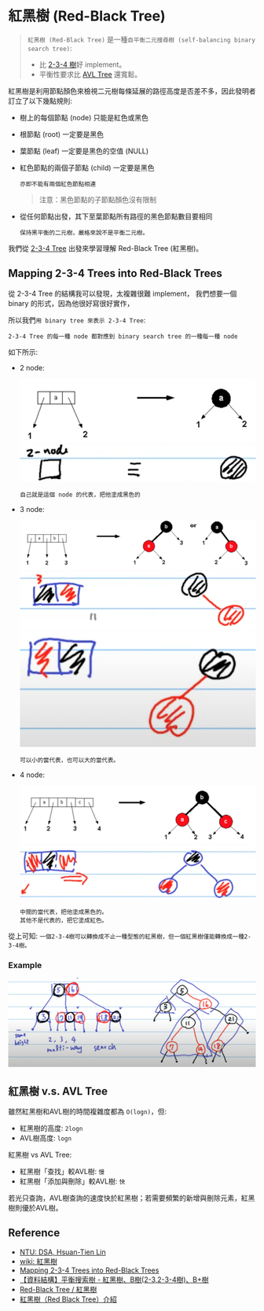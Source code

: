 # 紅黑樹 (Red-Black Tree)

> `紅黑樹 (Red-Black Tree)` 是一種`自平衡二元搜尋樹 (self-balancing binary search tree)`:
>
> - 比 [2-3-4 樹](https://github.com/kaka-lin/Notes/tree/master/DSA/Tree/Binary%20Tree/Binary%20Search%20Tree/2-3-4%20Tree)好 implement。
> - 平衡性要求比 [AVL Tree](https://github.com/kaka-lin/Notes/tree/master/DSA/Tree/Binary%20Tree/Binary%20Search%20Tree/AVL%20Tree) 還寬鬆。

紅黑樹是利用節點顏色來檢視二元樹每條延展的路徑高度是否差不多，因此發明者訂立了以下幾點規則:

- 樹上的每個節點 (node) 只能是紅色或黑色
- 根節點 (root) 一定要是黑色
- 葉節點 (leaf) 一定要是黑色的空值 (NULL)
- 紅色節點的兩個子節點 (child) 一定要是黑色

    ```
    亦即不能有兩個紅色節點相連
    ```
    > 注意：黑色節點的子節點顏色沒有限制

- 從任何節點出發，其下至葉節點所有路徑的黑色節點數目要相同

    ```
    保持黑平衡的二元樹，嚴格來說不是平衡二元樹。
    ```

我們從 [2-3-4 Tree](https://github.com/kaka-lin/Notes/tree/master/DSA/Tree/Binary%20Tree/Binary%20Search%20Tree/2-3-4%20Tree) 出發來學習理解 Red-Black Tree (紅黑樹)。

## Mapping 2-3-4 Trees into Red-Black Trees

從 2-3-4 Tree 的結構我可以發現，太複雜很難 implement，
我們想要一個 binary 的形式，因為他很好寫很好實作，

所以我們`用 binary tree 來表示 2-3-4 Tree`:

    2-3-4 Tree 的每一種 node 都對應到 binary search tree 的一種每一種 node

如下所示:

- 2 node:

    ![](images/2-node.png)
    ![](images/2-node_2.png)

    ```
    自己就是這個 node 的代表，把他塗成黑色的
    ```

- 3 node:

    ![](images/3-node.png)
    ![](images/3-node_2_1.png)
    ![](images/3-node_2_2.png)

    ```
    可以小的當代表，也可以大的當代表。
    ```

- 4 node:

    ![](images/4-node.png)
    ![](images/4-node_2.png)

    ```
    中間的當代表，把他塗成黑色的。
    其他不是代表的，把它塗成紅色。
    ```

從上可知: `一個2-3-4樹可以轉換成不止一種型態的紅黑樹，但一個紅黑樹僅能轉換成一種2-3-4樹。`

### Example

![](images/2-3-4_tree-to-rb_tree.png)

## 紅黑樹 v.s. AVL Tree

雖然紅黑樹和AVL樹的時間複雜度都為 `O(logn)`，但:

  - 紅黑樹的高度: `2logn`
  - AVL樹高度: `logn`

紅黑樹 vs AVL Tree:

  - 紅黑樹「查找」較AVL樹: `慢`
  - 紅黑樹「添加與刪除」較AVL樹: `快`

若光只查詢，AVL樹查詢的速度快於紅黑樹；若需要頻繁的新增與刪除元素，紅黑樹則優於AVL樹。

## Reference

- [NTU: DSA, Hsuan-Tien Lin](https://www.csie.ntu.edu.tw/~htlin/course/dsa20spring/)
- [wiki: 紅黑樹](https://zh.wikipedia.org/zh-tw/紅黑樹)
- [Mapping 2-3-4 Trees into Red-Black Trees](https://azrael.digipen.edu/~mmead/www/Courses/CS280/Trees-Mapping2-3-4IntoRB.html)
- [【資料結構】平衡搜索樹 - 紅黑樹、B樹(2-3,2-3-4樹)、B+樹](https://z1nhouse.github.io/post/5lQAWUQWk/)
- [Red-Black Tree / 紅黑樹](https://medium.com/@imprld01/red-black-tree-%E7%B4%85%E9%BB%91%E6%A8%B9-8d793e692d70)
- [紅黑樹（Red Black Tree）介紹 ](https://tigercosmos.xyz/post/2019/11/algorithm/red-black-tree/)

